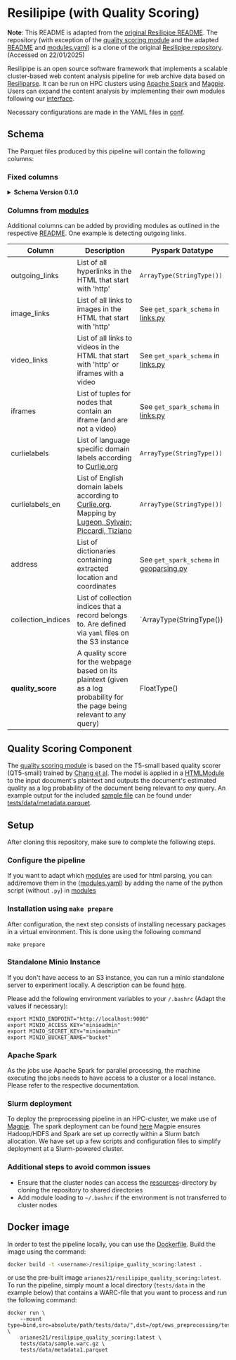 # Resilipipe (with Quality Scoring)
**Note**: This README is adapted from the [original Resilipipe README](https://opencode.it4i.eu/openwebsearcheu-public/preprocessing-pipeline/-/blob/main/README.md?ref_type=heads). 
The repository (with exception of the [quality scoring module](resilipipe/resilipipe/parse/modules/quality_scoring.py) and the adapted [README](README.md) and [modules.yaml](resilipipe/resilipipe/conf/modules.yaml)) is a clone of the original [Resilipipe repository](https://opencode.it4i.eu/openwebsearcheu-public/preprocessing-pipeline/-/tree/main?ref_type=heads). (Accessed on 22/01/2025)

Resilipipe is an open source software framework that implements a scalable 	cluster-based web content analysis pipeline for web archive data based on [Resiliparse](https://resiliparse.chatnoir.eu/).
It can be run on HPC clusters using [Apache Spark](https://spark.apache.org/) and [Magpie](https://github.com/LLNL/magpie/).
Users can expand the content analysis by implementing their own modules following our [interface](resilipipe/resilipipe/parse/modules/abstract.py).

Necessary configurations are made in the YAML files in [conf](resilipipe/resilipipe/conf).

## Schema
The Parquet files produced by this pipeline will contain the following columns:

### Fixed columns
<details>
  <summary><b>Schema Version 0.1.0</b></summary>

| Column                  | Description                                                                                                                        | Pyspark Datatype                      |
|-------------------------|------------------------------------------------------------------------------------------------------------------------------------|---------------------------------------|
| id                      | Unique ID based on hash of the URL and crawling time                                                                               | `StringType()`                        |
| record_id               | UUID of the WARC record                                                                                                            | `StringType()`                        |
| title                   | Title from the HTML                                                                                                                | `StringType()`                        |
| plain_text              | Cleaned text from the HTML                                                                                                         | `StringType()`                        |
| json-ld                 | String list of JSON-LD (https://www.w3.org/TR/json-ld/#embedding-json-ld-in-html-documents)                                        | `StringType()`                        |
| microdata               | String list of HTML Microdata (http://www.w3.org/TR/microdata/#json)                                                               | `StringType()`                        |
| warc_date               | Date from the WARC header                                                                                                          | `StringType()`                        |
| warc_ip                 | IP Address from the WARC header                                                                                                    | `StringType()`                        |
| url                     | Full URL                                                                                                                           | `StringType()`                        |
| url_scheme              | URL scheme specifier                                                                                                               | `StringType()`                        |
| url_path                | Hierarchical path after TLD                                                                                                        | `StringType()`                        |
| url_params              | Parameters for last path element                                                                                                   | `StringType()`                        |
| url_query               | Query component                                                                                                                    | `StringType()`                        |
| url_fragment            | Fragment identifier                                                                                                                | `StringType()`                        |
| url_subdomain           | Subdomain of the network location                                                                                                  | `StringType()`                        |
| url_domain              | Domain of the network location                                                                                                     | `StringType()`                        |
| url_suffix              | Suffix according to the [Public Suffix List](https://publicsuffix.org/)                                                            | `StringType()`                        |
| url_is_private          | If the URL has a private suffix                                                                                                    | `BooleanType()`                       |
| mime_type               | MIME-Type from the HTTP Header                                                                                                     | `StringType()`                        |
| charset                 | charset from the HTTP Header                                                                                                       | `StringType()`                        |
| content_type_other      | List of key, value pairs from the content type that could not be parsed into MIME-type or charset                                  | `MapType(StringType(), StringType())` |
| http_server             | Server from the from the HTTP Header                                                                                               | `StringType()`                        |
| language                | Language as identified by [language.py](preprocessing/parse/language.py); Code according to ISO-639 Part 3                         | `StringType()`                        |
| valid                   | `True`: The record is valid; `False`: The record is no longer valid and should not be processed.                                   | `BooleanType()`                       |
| warc_file               | Name of the original WARC-file that contained record                                                                               | `StringType()`                        |
| ows_canonical           | The canonical link if it exists                                                                                                    | `StringType()`                        |
| ows_resource_type       | Crawl from which the WARC-file originated; Files crawled by the University of Passau are labeled with "Owler"                      | `StringType()`                        |
| ows_curlielabel         | One of the 15 Curlie top level labels                                                                                              | `StringType()`                        |
| ows_index               | `True`: The content is allowed to be used for the purposes of web indexing/web search; `False`: The content cannot be used         | `BooleanType()`                       |
| ows_genai               | `True`: The content is allowed to be used for the purposes of developing Generative AI models; `False`: The content cannot be used | `BooleanType()`                       |
| ows_genai_details       | If `ows_genai=False`, this provides additional context                                                                             | `StringType()`                        |
| ows_fetch_response_time | Fetch time in ms                                                                                                                   | `IntegerType()`                       |
| ows_fetch_num_errors    | Number of errors while fetching (Timeout is the most prominent fetch error)                                                        | `StringType()`                        |
| schema_metadata         | List of key, value pairs that contain global settings like the `schema_version`                                                    | `MapType(StringType(), StringType())` |

</details>

### Columns from [modules](preprocessing/parse/html_modules)
Additional columns can be added by providing modules as outlined in the respective [README](resilipipe/resilipipe/parse/README.md). 
One example is detecting outgoing links.

| Column             | Description                                                                                                                                                                    | Pyspark Datatype                                                                             |
|--------------------|--------------------------------------------------------------------------------------------------------------------------------------------------------------------------------|----------------------------------------------------------------------------------------------|
| outgoing_links     | List of all hyperlinks in the HTML that start with 'http'                                                                                                                      | `ArrayType(StringType())`                                                                    |
| image_links        | List of all links to images in the HTML that start with 'http'                                                                                                                 | See `get_spark_schema` in [links.py](resilipipe/resilipipe/parse/modules/links.py)           |
| video_links        | List of all links to videos in the HTML that start with 'http' or iframes with a video                                                                                         | See `get_spark_schema` in [links.py](resilipipe/resilipipe/parse/modules/links.py)           |
| iframes            | List of tuples for nodes that contain an iframe (and are not a video)                                                                                                          | See `get_spark_schema` in [links.py](resilipipe/resilipipe/parse/modules/links.py)           |
| curlielabels       | List of language specific domain labels according to [Curlie.org](https://curlie.org/)                                                                                         | `ArrayType(StringType())`                                                                    |
| curlielabels_en    | List of English domain labels according to [Curlie.org](https://curlie.org/). Mapping by [Lugeon, Sylvain; Piccardi, Tiziano](https://doi.org/10.6084/m9.figshare.19406693.v5) | `ArrayType(StringType())`                                                                    |
| address            | List of dictionaries containing extracted location and coordinates                                                                                                             | See `get_spark_schema` in [geoparsing.py](resilipipe/resilipipe/parse/modules/geoparsing.py) | 
| collection_indices | List of collection indices that a record belongs to. Are defined via `yaml` files on the S3 instance                                                                           | `ArrayType(StringType())                                                                     |                        
| **quality_score**  | A quality score for the webpage based on its plaintext (given as a log probability for the page being relevant to any query) | FloatType()

## Quality Scoring Component
The [quality scoring module](resilipipe/resilipipe/parse/modules/quality_scoring.py) is based on the T5-small based quality scorer (QT5-small) trained by [Chang et al](https://github.com/terrierteam/pyterrier-quality/tree/main).
The model is applied in a [HTMLModule](resilipipe/resilipipe/parse/modules/abstract.py) to the input document's plaintext and outputs the document's estimated quality as a log probability of the document being relevant to *any* query.
An example output for the included [sample file](tests/data/sample.warc.gz) can be found under [tests/data/metadata.parquet](tests/data/metadata.parquet).

## Setup
After cloning this repository, make sure to complete the following steps.

### Configure the pipeline
If you want to adapt which [modules](resilipipe/resilipipe/parse/modules) are used for html parsing, you can add/remove them in the ([modules.yaml](resilipipe/resilipipe/conf/modules.yaml)) by adding the name of the python script (without `.py`) in [modules](resilipipe/resilipipe/parse/modules)

### Installation using `make prepare`
After configuration, the next step consists of installing necessary packages in a virtual environment.
This is done using the following command 
```
make prepare
```

### Standalone Minio Instance
If you don't have access to an S3 instance, you can run a minio standalone server to experiment locally.
A description can be found [here](https://hub.docker.com/r/minio/minio).

Please add the following environment variables to your `/.bashrc` (Adapt the values if necessary):
```
export MINIO_ENDPOINT="http://localhost:9000"
export MINIO_ACCESS_KEY="minioadmin"
export MINIO_SECRET_KEY="minioadmin"
export MINIO_BUCKET_NAME="bucket"
```

### Apache Spark
As the jobs use Apache Spark for parallel processing, the machine executing the jobs needs to have access to a cluster or a local instance. Please refer to the respective documentation.

### Slurm deployment
To deploy the preprocessing pipeline in an HPC-cluster, we make use of [Magpie](https://github.com/LLNL/magpie/). 
The spark deployment can be found [here](https://opencode.it4i.eu/openwebsearcheu-public/spark-deployment)
Magpie ensures Hadoop/HDFS and Spark are set up correctly within a Slurm batch allocation. We have set up a few scripts and configuration files to simplify deployment at a Slurm-powered cluster.

### Additional steps to avoid common issues
- Ensure that the cluster nodes can access the [resources](resources)-directory by cloning the repository to shared directories
- Add module loading to `~/.bashrc` if the environment is not transferred to cluster nodes

## Docker image
In order to test the pipeline locally, you can use the [Dockerfile](Dockerfile). 
Build the image using the command:
```bash
docker build -t <username>/resilipipe_quality_scoring:latest .
```
or use the pre-built image ```arianes21/resilipipe_quality_scoring:latest```.
To run the pipeline, simply mount a local directory (`tests/data` in the example below) that contains a WARC-file that you want to process and run the following command:
```
docker run \
    --mount type=bind,src=absolute/path/tests/data/",dst=/opt/ows_preprocessing/tests/data/ \
    arianes21/resilipipe_quality_scoring:latest \
    tests/data/sample.warc.gz \
    tests/data/metadata1.parquet
```
